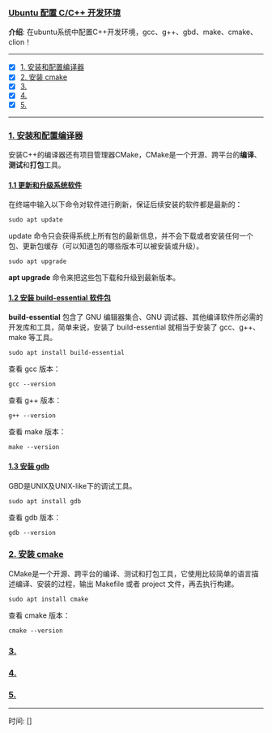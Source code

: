 ### [Ubuntu 配置 C/C++ 开发环境](#)
 **介绍**: 在ubuntu系统中配置C++开发环境，gcc、g++、gbd、make、cmake、clion！

-----
- [x] [1. 安装和配置编译器](#1-安装和配置编译器)
- [x] [2. 安装 cmake](#2-安装-cmake)
- [x] [3. ](#3-)
- [x] [4. ](#4-)
- [x] [5. ](#5-)
-----

### [1. 安装和配置编译器](#)
安装C++的编译器还有项目管理器CMake，CMake是一个开源、跨平台的**编译**、**测试**和**打包**工具。

#### [1.1 更新和升级系统软件](#)
在终端中输入以下命令对软件进行刷新，保证后续安装的软件都是最新的：
```
sudo apt update
```
update 命令只会获得系统上所有包的最新信息，并不会下载或者安装任何一个包、更新包缓存（可以知道包的哪些版本可以被安装或升级）。

```
sudo apt upgrade
```

**apt upgrade** 命令来把这些包下载和升级到最新版本。

#### [1.2 安装 build-essential 软件包](#)
**build-essential** 包含了 GNU 编辑器集合、GNU 调试器、其他编译软件所必需的开发库和工具，简单来说，安装了 build-essential 就相当于安装了 gcc、g++、make 等工具。

```
sudo apt install build-essential
```
查看 gcc 版本： 
```
gcc --version
```
查看 g++ 版本：
```
g++ --version
```
查看 make 版本：
```
make --version
```

#### [1.3 安装 gdb](#)
GBD是UNIX及UNIX-like下的调试工具。
```
sudo apt install gdb
```
查看 gdb 版本：
```
gdb --version
```

### [2. 安装 cmake](#) 
CMake是一个开源、跨平台的编译、测试和打包工具，它使用比较简单的语言描述编译、安装的过程，输出 Makefile 或者 project 文件，再去执行构建。

```
sudo apt install cmake
```
查看 cmake 版本：
```
cmake --version
```


### [3.](#) 

### [4.](#) 

### [5.](#) 

-----
时间: [] 